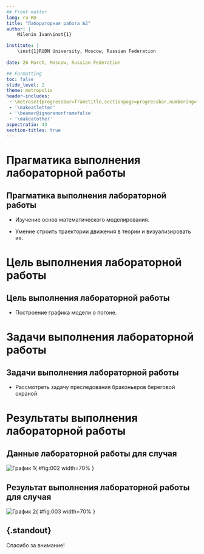 ```yaml
---
## Front matter
lang: ru-RU
title: "Лабораторная работа №2"
author: |
	Milenin Ivan\inst{1}

institute: |
	\inst{1}RUDN University, Moscow, Russian Federation
	
date: 26 March, Moscow, Russian Federation

## Formatting
toc: false
slide_level: 2
theme: metropolis
header-includes: 
 - \metroset{progressbar=frametitle,sectionpage=progressbar,numbering=fraction}
 - '\makeatletter'
 - '\beamer@ignorenonframefalse'
 - '\makeatother'
aspectratio: 43
section-titles: true
---
```


# Прагматика выполнения лабораторной работы 

## Прагматика выполнения лабораторной работы 

- Изучение основ математического моделирования.

- Умение строить траектории движения в теории и визуализировать их.

# Цель выполнения лабораторной работы

## Цель выполнения лабораторной работы

- Построение графика модели о погоне.

# Задачи выполнения лабораторной работы

## Задачи выполнения лабораторной работы

-  Рассмотреть задачу преследования браконьеров береговой
охраной

# Результаты выполнения лабораторной работы

## Данные лабораторной работы для случая

![График 1](image/1.png){ #fig:002 width=70% }

## Результат выполнения лабораторной работы для случая

![График 2](image/2.png){ #fig:003 width=70% }

## {.standout}

Спасибо за внимание!